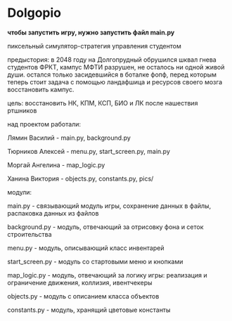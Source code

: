 # Dolgopio

**чтобы запустить игру, нужно запустить файл main.py**


пиксельный симулятор-стратегия управления студентом

предыстория: в 2048 году на Долгопрудный обрушился шквал гнева студентов ФРКТ, кампус МФТИ разрушен, не осталось ни одной живой души. остался только засидевшийся в боталке фопф, перед которым теперь стоит задача с помощью ландафшица и ресурсов своего мозга восстановить кампус.

цель: восстановить НК, КПМ, КСП, БИО и ЛК после нашествия ртшников

над проектом работали:

Лямин Василий - main.py, background.py

Тюрников Алексей - menu.py, start_screen.py, main.py

Моргай Ангелина - map_logic.py

Ханина Виктория - objects.py, constants.py, pics/

модули:

main.py - связывающий модуль игры, сохранение данных в файлы, распаковка данных из файлов

background.py - модуль, отвечающий за отрисовку фона и сеток строительства

menu.py - модуль, описывающий класс инвентарей

start_screen.py - модуль со стартовыми меню и кнопками

map_logic.py - модуль, отвечающий за логику игры: реализация и ограничение движения, коллизия, ивентчекеры

objects.py - модуль с описанием класса объектов

constants.py - модуль, хранящий цветовые константы
